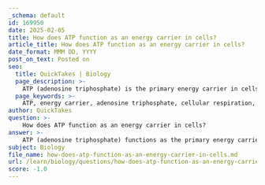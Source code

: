 ```yaml
---
_schema: default
id: 169950
date: 2025-02-05
title: How does ATP function as an energy carrier in cells?
article_title: How does ATP function as an energy carrier in cells?
date_format: MMM DD, YYYY
post_on_text: Posted on
seo:
  title: QuickTakes | Biology
  page_description: >-
    ATP (adenosine triphosphate) is the primary energy carrier in cells, essential for various biological processes. It releases energy through hydrolysis, facilitates metabolic reactions, and is continuously regenerated from ADP and inorganic phosphate.
  page_keywords: >-
    ATP, energy carrier, adenosine triphosphate, cellular respiration, hydrolysis, energy release, metabolism, energy currency, phosphorylation, regeneration, anabolic reactions, catabolic reactions
author: QuickTakes
question: >-
    How does ATP function as an energy carrier in cells?
answer: >-
    ATP (adenosine triphosphate) functions as the primary energy carrier in cells, playing a crucial role in various biological processes. Here’s how ATP operates as an energy carrier:\n\n1. **Structure of ATP**: ATP is a nucleotide composed of an adenosine molecule (which includes a nitrogenous base and a five-carbon sugar) attached to three phosphate groups. The bonds between these phosphate groups, particularly the bond connecting the third phosphate group, are high-energy bonds.\n\n2. **Energy Release**: When ATP is hydrolyzed (reacted with water), it releases energy. This process typically involves the removal of the terminal phosphate group, converting ATP into ADP (adenosine diphosphate) and inorganic phosphate (Pi). The reaction can be represented as:\n   $$\n   ATP + H_2O \rightarrow ADP + Pi + \text{energy}\n   $$\n   The energy released during this reaction is harnessed by the cell to perform various types of work, such as muscle contraction, active transport across cell membranes, and biosynthesis of macromolecules.\n\n3. **Energy Currency**: ATP is often referred to as the "energy currency" of the cell because it is used to transfer energy from catabolic reactions (which release energy) to anabolic reactions (which consume energy). For example, during cellular respiration, glucose is broken down to produce ATP, which is then used to power cellular activities.\n\n4. **Regeneration of ATP**: Cells continuously regenerate ATP from ADP and Pi through processes such as cellular respiration and photosynthesis. In cellular respiration, glucose is oxidized to produce ATP, while in photosynthesis, light energy is converted into chemical energy stored in glucose, which can later be used to regenerate ATP.\n\n5. **Role in Metabolism**: ATP is integral to metabolism, facilitating both catabolic and anabolic pathways. It provides the necessary energy for metabolic reactions, ensuring that cells can maintain homeostasis and perform essential functions.\n\nIn summary, ATP serves as a vital energy carrier in cells by storing and transferring energy through its high-energy phosphate bonds, enabling various cellular processes essential for life.
subject: Biology
file_name: how-does-atp-function-as-an-energy-carrier-in-cells.md
url: /learn/biology/questions/how-does-atp-function-as-an-energy-carrier-in-cells
score: -1.0
---
```


&nbsp;